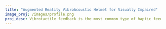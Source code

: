 ```yaml
---
title: "Augmented Reality VibroAcoustic Helmet for Visually Impaired"
image_proj: /images/profile.png
proj_desc: Vibrotactile feedback is the most common type of haptic feedback and commonly used in mobile and wearable devices. We investigated using shape memory to generate squeeze sensation on the wrist and finger. SMA's contract its length when heat or current supplied to it to generates the squeeze sensations. 
---
```






